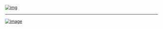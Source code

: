 

[![img](https://zupimages.net/up/25/30/n9rv.png)](https://omkarpathak.in)

---

[![image](https://zupimages.net/up/21/44/zy6h.png)](https://discord.gg/4GHz4QfZtT)



